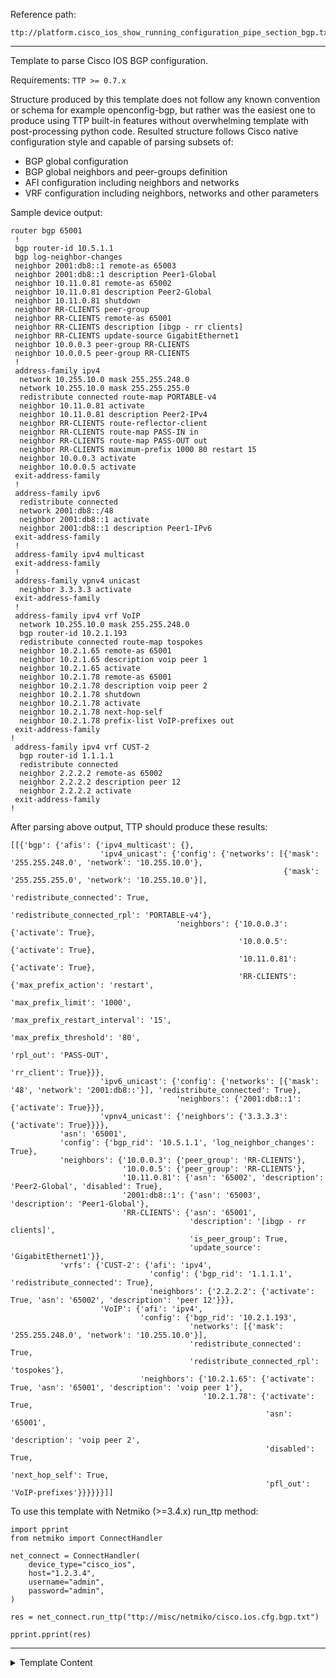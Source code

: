 Reference path:
```
ttp://platform.cisco_ios_show_running_configuration_pipe_section_bgp.txt
```

---



Template to parse Cisco IOS BGP configuration.

Requirements: `TTP >= 0.7.x`

Structure produced by this template does not follow any known convention 
or schema for example openconfig-bgp, but rather was the easiest one to 
produce using TTP built-in features without overwhelming template with
post-processing python code. Resulted structure follows Cisco native 
configuration style and capable of parsing subsets of: 

- BGP global configuration
- BGP global neighbors and peer-groups definition
- AFI configuration including neighbors and networks
- VRF configuration including neighbors, networks and other parameters

Sample device output:
```
router bgp 65001
 !
 bgp router-id 10.5.1.1
 bgp log-neighbor-changes
 neighbor 2001:db8::1 remote-as 65003
 neighbor 2001:db8::1 description Peer1-Global
 neighbor 10.11.0.81 remote-as 65002
 neighbor 10.11.0.81 description Peer2-Global
 neighbor 10.11.0.81 shutdown
 neighbor RR-CLIENTS peer-group
 neighbor RR-CLIENTS remote-as 65001
 neighbor RR-CLIENTS description [ibgp - rr clients]
 neighbor RR-CLIENTS update-source GigabitEthernet1
 neighbor 10.0.0.3 peer-group RR-CLIENTS
 neighbor 10.0.0.5 peer-group RR-CLIENTS
 !
 address-family ipv4
  network 10.255.10.0 mask 255.255.248.0
  network 10.255.10.0 mask 255.255.255.0
  redistribute connected route-map PORTABLE-v4
  neighbor 10.11.0.81 activate
  neighbor 10.11.0.81 description Peer2-IPv4
  neighbor RR-CLIENTS route-reflector-client
  neighbor RR-CLIENTS route-map PASS-IN in
  neighbor RR-CLIENTS route-map PASS-OUT out
  neighbor RR-CLIENTS maximum-prefix 1000 80 restart 15
  neighbor 10.0.0.3 activate
  neighbor 10.0.0.5 activate
 exit-address-family
 !
 address-family ipv6
  redistribute connected
  network 2001:db8::/48
  neighbor 2001:db8::1 activate
  neighbor 2001:db8::1 description Peer1-IPv6
 exit-address-family
 !
 address-family ipv4 multicast
 exit-address-family
 !
 address-family vpnv4 unicast
  neighbor 3.3.3.3 activate
 exit-address-family 
 !
 address-family ipv4 vrf VoIP
  network 10.255.10.0 mask 255.255.248.0 
  bgp router-id 10.2.1.193
  redistribute connected route-map tospokes
  neighbor 10.2.1.65 remote-as 65001
  neighbor 10.2.1.65 description voip peer 1
  neighbor 10.2.1.65 activate
  neighbor 10.2.1.78 remote-as 65001
  neighbor 10.2.1.78 description voip peer 2
  neighbor 10.2.1.78 shutdown
  neighbor 10.2.1.78 activate
  neighbor 10.2.1.78 next-hop-self
  neighbor 10.2.1.78 prefix-list VoIP-prefixes out
 exit-address-family
!
 address-family ipv4 vrf CUST-2
  bgp router-id 1.1.1.1
  redistribute connected
  neighbor 2.2.2.2 remote-as 65002
  neighbor 2.2.2.2 description peer 12
  neighbor 2.2.2.2 activate
 exit-address-family
!
```
	
After parsing above output, TTP should produce these results:
```
[[{'bgp': {'afis': {'ipv4_multicast': {},
                    'ipv4_unicast': {'config': {'networks': [{'mask': '255.255.248.0', 'network': '10.255.10.0'},
                                                             {'mask': '255.255.255.0', 'network': '10.255.10.0'}],
                                                'redistribute_connected': True,
                                                'redistribute_connected_rpl': 'PORTABLE-v4'},
                                     'neighbors': {'10.0.0.3': {'activate': True},
                                                   '10.0.0.5': {'activate': True},
                                                   '10.11.0.81': {'activate': True},
                                                   'RR-CLIENTS': {'max_prefix_action': 'restart',
                                                                  'max_prefix_limit': '1000',
                                                                  'max_prefix_restart_interval': '15',
                                                                  'max_prefix_threshold': '80',
                                                                  'rpl_out': 'PASS-OUT',
                                                                  'rr_client': True}}},
                    'ipv6_unicast': {'config': {'networks': [{'mask': '48', 'network': '2001:db8::'}], 'redistribute_connected': True},
                                     'neighbors': {'2001:db8::1': {'activate': True}}},
                    'vpnv4_unicast': {'neighbors': {'3.3.3.3': {'activate': True}}}},
           'asn': '65001',
           'config': {'bgp_rid': '10.5.1.1', 'log_neighbor_changes': True},
           'neighbors': {'10.0.0.3': {'peer_group': 'RR-CLIENTS'},
                         '10.0.0.5': {'peer_group': 'RR-CLIENTS'},
                         '10.11.0.81': {'asn': '65002', 'description': 'Peer2-Global', 'disabled': True},
                         '2001:db8::1': {'asn': '65003', 'description': 'Peer1-Global'},
                         'RR-CLIENTS': {'asn': '65001',
                                        'description': '[ibgp - rr clients]',
                                        'is_peer_group': True,
                                        'update_source': 'GigabitEthernet1'}},
           'vrfs': {'CUST-2': {'afi': 'ipv4',
                               'config': {'bgp_rid': '1.1.1.1', 'redistribute_connected': True},
                               'neighbors': {'2.2.2.2': {'activate': True, 'asn': '65002', 'description': 'peer 12'}}},
                    'VoIP': {'afi': 'ipv4',
                             'config': {'bgp_rid': '10.2.1.193',
                                        'networks': [{'mask': '255.255.248.0', 'network': '10.255.10.0'}],
                                        'redistribute_connected': True,
                                        'redistribute_connected_rpl': 'tospokes'},
                             'neighbors': {'10.2.1.65': {'activate': True, 'asn': '65001', 'description': 'voip peer 1'},
                                           '10.2.1.78': {'activate': True,
                                                         'asn': '65001',
                                                         'description': 'voip peer 2',
                                                         'disabled': True,
                                                         'next_hop_self': True,
                                                         'pfl_out': 'VoIP-prefixes'}}}}}}]]
```

To use this template with Netmiko (>=3.4.x) run_ttp method:
```
import pprint
from netmiko import ConnectHandler

net_connect = ConnectHandler(
    device_type="cisco_ios",
    host="1.2.3.4",
    username="admin",
    password="admin",
)

res = net_connect.run_ttp("ttp://misc/netmiko/cisco.ios.cfg.bgp.txt")

pprint.pprint(res)
```



---

<details><summary>Template Content</summary>
```
<doc>
Template to parse Cisco IOS BGP configuration.

Requirements: `TTP >= 0.7.x`

Structure produced by this template does not follow any known convention 
or schema for example openconfig-bgp, but rather was the easiest one to 
produce using TTP built-in features without overwhelming template with
post-processing python code. Resulted structure follows Cisco native 
configuration style and capable of parsing subsets of: 

- BGP global configuration
- BGP global neighbors and peer-groups definition
- AFI configuration including neighbors and networks
- VRF configuration including neighbors, networks and other parameters

Sample device output:
```
router bgp 65001
 !
 bgp router-id 10.5.1.1
 bgp log-neighbor-changes
 neighbor 2001:db8::1 remote-as 65003
 neighbor 2001:db8::1 description Peer1-Global
 neighbor 10.11.0.81 remote-as 65002
 neighbor 10.11.0.81 description Peer2-Global
 neighbor 10.11.0.81 shutdown
 neighbor RR-CLIENTS peer-group
 neighbor RR-CLIENTS remote-as 65001
 neighbor RR-CLIENTS description [ibgp - rr clients]
 neighbor RR-CLIENTS update-source GigabitEthernet1
 neighbor 10.0.0.3 peer-group RR-CLIENTS
 neighbor 10.0.0.5 peer-group RR-CLIENTS
 !
 address-family ipv4
  network 10.255.10.0 mask 255.255.248.0
  network 10.255.10.0 mask 255.255.255.0
  redistribute connected route-map PORTABLE-v4
  neighbor 10.11.0.81 activate
  neighbor 10.11.0.81 description Peer2-IPv4
  neighbor RR-CLIENTS route-reflector-client
  neighbor RR-CLIENTS route-map PASS-IN in
  neighbor RR-CLIENTS route-map PASS-OUT out
  neighbor RR-CLIENTS maximum-prefix 1000 80 restart 15
  neighbor 10.0.0.3 activate
  neighbor 10.0.0.5 activate
 exit-address-family
 !
 address-family ipv6
  redistribute connected
  network 2001:db8::/48
  neighbor 2001:db8::1 activate
  neighbor 2001:db8::1 description Peer1-IPv6
 exit-address-family
 !
 address-family ipv4 multicast
 exit-address-family
 !
 address-family vpnv4 unicast
  neighbor 3.3.3.3 activate
 exit-address-family 
 !
 address-family ipv4 vrf VoIP
  network 10.255.10.0 mask 255.255.248.0 
  bgp router-id 10.2.1.193
  redistribute connected route-map tospokes
  neighbor 10.2.1.65 remote-as 65001
  neighbor 10.2.1.65 description voip peer 1
  neighbor 10.2.1.65 activate
  neighbor 10.2.1.78 remote-as 65001
  neighbor 10.2.1.78 description voip peer 2
  neighbor 10.2.1.78 shutdown
  neighbor 10.2.1.78 activate
  neighbor 10.2.1.78 next-hop-self
  neighbor 10.2.1.78 prefix-list VoIP-prefixes out
 exit-address-family
!
 address-family ipv4 vrf CUST-2
  bgp router-id 1.1.1.1
  redistribute connected
  neighbor 2.2.2.2 remote-as 65002
  neighbor 2.2.2.2 description peer 12
  neighbor 2.2.2.2 activate
 exit-address-family
!
```
	
After parsing above output, TTP should produce these results:
```
[[{'bgp': {'afis': {'ipv4_multicast': {},
                    'ipv4_unicast': {'config': {'networks': [{'mask': '255.255.248.0', 'network': '10.255.10.0'},
                                                             {'mask': '255.255.255.0', 'network': '10.255.10.0'}],
                                                'redistribute_connected': True,
                                                'redistribute_connected_rpl': 'PORTABLE-v4'},
                                     'neighbors': {'10.0.0.3': {'activate': True},
                                                   '10.0.0.5': {'activate': True},
                                                   '10.11.0.81': {'activate': True},
                                                   'RR-CLIENTS': {'max_prefix_action': 'restart',
                                                                  'max_prefix_limit': '1000',
                                                                  'max_prefix_restart_interval': '15',
                                                                  'max_prefix_threshold': '80',
                                                                  'rpl_out': 'PASS-OUT',
                                                                  'rr_client': True}}},
                    'ipv6_unicast': {'config': {'networks': [{'mask': '48', 'network': '2001:db8::'}], 'redistribute_connected': True},
                                     'neighbors': {'2001:db8::1': {'activate': True}}},
                    'vpnv4_unicast': {'neighbors': {'3.3.3.3': {'activate': True}}}},
           'asn': '65001',
           'config': {'bgp_rid': '10.5.1.1', 'log_neighbor_changes': True},
           'neighbors': {'10.0.0.3': {'peer_group': 'RR-CLIENTS'},
                         '10.0.0.5': {'peer_group': 'RR-CLIENTS'},
                         '10.11.0.81': {'asn': '65002', 'description': 'Peer2-Global', 'disabled': True},
                         '2001:db8::1': {'asn': '65003', 'description': 'Peer1-Global'},
                         'RR-CLIENTS': {'asn': '65001',
                                        'description': '[ibgp - rr clients]',
                                        'is_peer_group': True,
                                        'update_source': 'GigabitEthernet1'}},
           'vrfs': {'CUST-2': {'afi': 'ipv4',
                               'config': {'bgp_rid': '1.1.1.1', 'redistribute_connected': True},
                               'neighbors': {'2.2.2.2': {'activate': True, 'asn': '65002', 'description': 'peer 12'}}},
                    'VoIP': {'afi': 'ipv4',
                             'config': {'bgp_rid': '10.2.1.193',
                                        'networks': [{'mask': '255.255.248.0', 'network': '10.255.10.0'}],
                                        'redistribute_connected': True,
                                        'redistribute_connected_rpl': 'tospokes'},
                             'neighbors': {'10.2.1.65': {'activate': True, 'asn': '65001', 'description': 'voip peer 1'},
                                           '10.2.1.78': {'activate': True,
                                                         'asn': '65001',
                                                         'description': 'voip peer 2',
                                                         'disabled': True,
                                                         'next_hop_self': True,
                                                         'pfl_out': 'VoIP-prefixes'}}}}}}]]
```

To use this template with Netmiko (>=3.4.x) run_ttp method:
```
import pprint
from netmiko import ConnectHandler

net_connect = ConnectHandler(
    device_type="cisco_ios",
    host="1.2.3.4",
    username="admin",
    password="admin",
)

res = net_connect.run_ttp("ttp://misc/netmiko/cisco.ios.cfg.bgp.txt")

pprint.pprint(res)
```
</doc>

<vars>
bgp_default = {
    "asn": "",
    "config": {},
    "afis": {},
    "neighbors": {},
    "vrfs": {}
}
</vars>

<group name="bgp" default="bgp_default">
router bgp {{ asn }}

 <group name="config**" method="table">
 bgp router-id {{ bgp_rid }}
 bgp log-neighbor-changes {{ log_neighbor_changes | set(True) }}
 </group>
 
 <group name="neighbors**.{{ neighbor }}**" method="table">
 neighbor {{ neighbor | let("is_peer_group", True) }} peer-group
 neighbor {{ neighbor }} remote-as {{ asn }}
 neighbor {{ neighbor }} description {{ description | re(".+") }}
 neighbor {{ neighbor }} update-source {{ update_source }}
 neighbor {{ neighbor }} peer-group {{ peer_group }}
 neighbor {{ neighbor | let("disabled", True) }} shutdown
 </group>

 <group name="afis**.{{ afi }}_{{ safi }}">
 address-family {{ afi }}
 address-family {{ afi }} {{ safi | default(unicast) | _start_ }}
 
  <group name="config**.networks*" method="table">
  network {{ network | IP }} mask {{ mask }}
  network {{ network | IPV6 }}/{{ mask }}
  </group>
  
  <group name="config**" method="table">
  redistribute connected route-map {{ redistribute_connected_rpl | let("redistribute_connected", True) }}
  redistribute connected {{ redistribute_connected | set(True) }} 
  </group>
  
  <group name="neighbors**.{{ neighbor }}**" method="table">
  neighbor {{ neighbor | let("activate", True) }} activate
  neighbor {{ neighbor | let("next_hop_self", True) }} next-hop-self
  neighbor {{ neighbor | let("rr_client", True) }} route-reflector-client
  neighbor {{ neighbor }} prefix-list {{ pfl_out }} out
  neighbor {{ neighbor }} prefix-list {{ pfl_in }} in
  neighbor {{ neighbor }} route-map {[ rpl_in }} in
  neighbor {{ neighbor }} route-map {{ rpl_out }} out
  neighbor {{ neighbor }} maximum-prefix {{ max_prefix_limit | let("max_prefix_action", "restart") }} {{ max_prefix_threshold }} restart {{ max_prefix_restart_interval }}
  </group>
  
 exit-address-family {{ _end_ }}
 </group>

 <group name="vrfs**.{{ vrf }}">
 address-family {{ afi }} vrf {{ vrf }}

  <group name="config**.networks*" method="table">
  network {{ network | IP }} mask {{ mask }}
  network {{ network | IPV6 }}/{{ mask }}
  </group>
  
  <group name="config**" method="table">
  bgp router-id {{ bgp_rid }}
  redistribute connected route-map {{ redistribute_connected_rpl | let("redistribute_connected", True) }}
  redistribute connected {{ redistribute_connected | set(True) }}
  </group>
 
  <group name="neighbors**.{{ neighbor }}**" method="table">  
  neighbor {{ neighbor }} remote-as {{ asn }}
  neighbor {{ neighbor }} description {{ description | re(".+") }}
  neighbor {{ neighbor | let("activate", True) }} activate
  neighbor {{ neighbor | let("disabled", True) }} shutdown
  neighbor {{ neighbor | let("next_hop_self", True) }} next-hop-self
  neighbor {{ neighbor | let("rr_client", True) }} route-reflector-client
  neighbor {{ neighbor }} prefix-list {{ pfl_out }} out
  neighbor {{ neighbor }} prefix-list {{ pfl_in }} in
  neighbor {{ neighbor }} route-map {[ rpl_in }} in
  neighbor {{ neighbor }} route-map {{ rpl_out }} out
  neighbor {{ neighbor }} maximum-prefix {{ max_prefix_limit | let("max_prefix_action", "restart") }} {{ max_prefix_threshold }} restart {{ max_prefix_restart_interval }}
  </group>
   
 exit-address-family {{ _end_ }}
 </group>
</group>
```
</details>